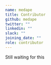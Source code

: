 ```yaml
---
name: medape
title: Contributor
github: medape
twitter: ""
linkedin: ""
slack: ""
joining_date: ""
role: contributor
---
```


Still waiting for this
